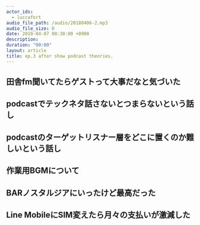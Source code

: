 ```yaml
---
actor_ids:
  - luccafort
audio_file_path: /audio/20180406-2.mp3
audio_file_size: 0
date: 2018-04-07 00:30:00 +0900
description: 
duration: "00:00"
layout: article
title: ep.3 after show podcast theories.
---
```


## 田舎fm聞いてたらゲストって大事だなと気づいた
## podcastでテックネタ話さないとつまらないという話し
## podcastのターゲットリスナー層をどこに置くのか難しいという話し
## 作業用BGMについて
## BARノスタルジアにいったけど最高だった
## Line MobileにSIM変えたら月々の支払いが激減した
